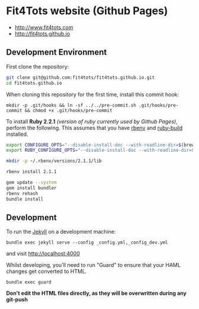 # Fit4Tots website (Github Pages)

* http://www.fit4tots.com
* http://fit4tots.github.io

## Development Environment

First clone the repository:

```sh
git clone git@github.com:fit4tots/fit4tots.github.io.git
cd fit4tots.github.io
```

When cloning this repository for the first time, install this commit hook:

    mkdir -p .git/hooks && ln -sf ../../pre-commit.sh .git/hooks/pre-commit && chmod +x .git/hooks/pre-commit

To install **Ruby 2.2.1** _(version of ruby currently used by Github Pages)_, perform the following. This assumes that you have [rbenv](https://github.com/sstephenson/rbenv#readme) and [ruby-build](https://github.com/sstephenson/ruby-build#readme) installed.

```sh
export CONFIGURE_OPTS="--disable-install-doc --with-readline-dir=$(brew --prefix readline) --with-openssl-dir=$(brew --prefix openssl)"
export RUBY_CONFIGURE_OPTS="--disable-install-doc --with-readline-dir=$(brew --prefix readline) --with-openssl-dir=$(brew --prefix openssl)"

mkdir -p ~/.rbenv/versions/2.1.1/lib

rbenv install 2.1.1

gem update --system
gem install bundler
rbenv rehash
bundle install
```

## Development

To run the [Jekyll](http://jekyllrb.com) on a development machine:

    bundle exec jekyll serve --config _config.yml,_config_dev.yml

and visit [http://localhost:4000](http://localhost:4000)

Whilst developing, you'll need to run "Guard" to ensure that your HAML changes get converted to HTML.

    bundle exec guard

**Don't edit the HTML files directly, as they will be overwritten during any git-push**
